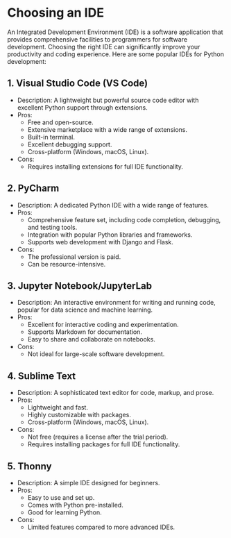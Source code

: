 ﻿# Choosing an IDE

An Integrated Development Environment (IDE) is a software application that provides comprehensive facilities to
programmers for software development. Choosing the right IDE can significantly improve your productivity and coding
experience. Here are some popular IDEs for Python development:

## 1. Visual Studio Code (VS Code)

- Description: A lightweight but powerful source code editor with excellent Python support through extensions.
- Pros:
    - Free and open-source.
    - Extensive marketplace with a wide range of extensions.
    - Built-in terminal.
    - Excellent debugging support.
    - Cross-platform (Windows, macOS, Linux).
- Cons:
    - Requires installing extensions for full IDE functionality.

## 2. PyCharm

- Description: A dedicated Python IDE with a wide range of features.
- Pros:
    - Comprehensive feature set, including code completion, debugging, and testing tools.
    - Integration with popular Python libraries and frameworks.
    - Supports web development with Django and Flask.
- Cons:
    - The professional version is paid.
    - Can be resource-intensive.

## 3. Jupyter Notebook/JupyterLab

- Description: An interactive environment for writing and running code, popular for data science and machine learning.
- Pros:
    - Excellent for interactive coding and experimentation.
    - Supports Markdown for documentation.
    - Easy to share and collaborate on notebooks.
- Cons:
    - Not ideal for large-scale software development.

## 4. Sublime Text

- Description: A sophisticated text editor for code, markup, and prose.
- Pros:
    - Lightweight and fast.
    - Highly customizable with packages.
    - Cross-platform (Windows, macOS, Linux).
- Cons:
    - Not free (requires a license after the trial period).
    - Requires installing packages for full IDE functionality.

## 5. Thonny

- Description: A simple IDE designed for beginners.
- Pros:
    - Easy to use and set up.
    - Comes with Python pre-installed.
    - Good for learning Python.
- Cons:
    - Limited features compared to more advanced IDEs.